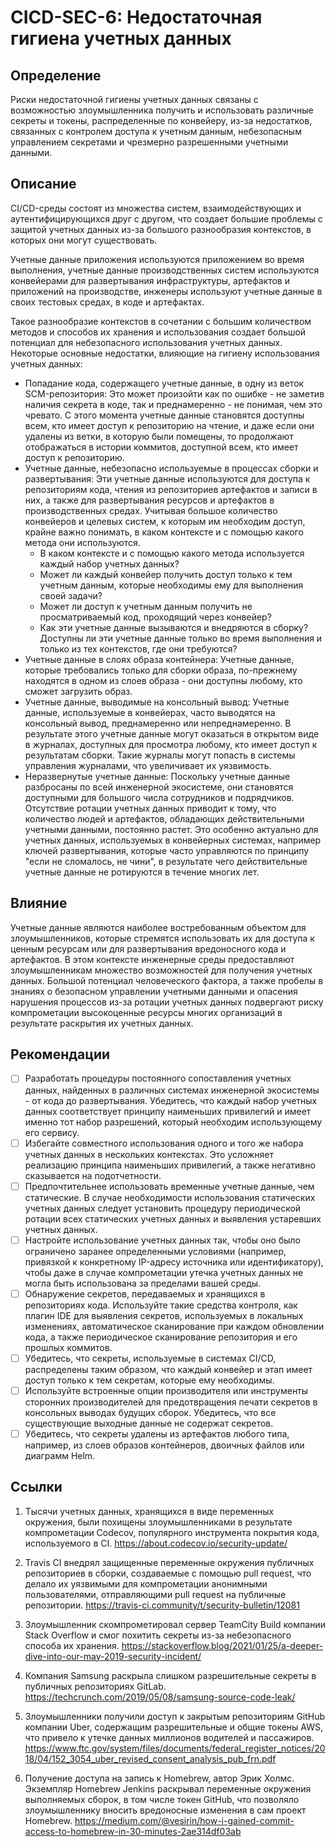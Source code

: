 # CICD-SEC-6: Недостаточная гигиена учетных данных
## Определение
Риски недостаточной гигиены учетных данных связаны с возможностью злоумышленника получить и использовать различные секреты и токены, распределенные по конвейеру, из-за недостатков, связанных с контролем доступа к учетным данным, небезопасным управлением секретами и чрезмерно разрешенными учетными данными.

## Описание
CI/CD-среды состоят из множества систем, взаимодействующих и аутентифицирующихся друг с другом, что создает большие проблемы с защитой учетных данных из-за большого разнообразия контекстов, в которых они могут существовать.

Учетные данные приложения используются приложением во время выполнения, учетные данные производственных систем используются конвейерами для развертывания инфраструктуры, артефактов и приложений на производстве, инженеры используют учетные данные в своих тестовых средах, в коде и артефактах.

Такое разнообразие контекстов в сочетании с большим количеством методов и способов их хранения и использования создает большой потенциал для небезопасного использования учетных данных. Некоторые основные недостатки, влияющие на гигиену использования учетных данных:

- Попадание кода, содержащего учетные данные, в одну из веток SCM-репозитория: Это может произойти как по ошибке - не заметив наличия секрета в коде, так и преднамеренно - не понимая, чем это чревато. С этого момента учетные данные становятся доступны всем, кто имеет доступ к репозиторию на чтение, и даже если они удалены из ветки, в которую были помещены, то продолжают отображаться в истории коммитов, доступной всем, кто имеет доступ к репозиторию.
- Учетные данные, небезопасно используемые в процессах сборки и развертывания: Эти учетные данные используются для доступа к репозиториям кода, чтения из репозиториев артефактов и записи в них, а также для развертывания ресурсов и артефактов в производственных средах. Учитывая большое количество конвейеров и целевых систем, к которым им необходим доступ, крайне важно понимать, в каком контексте и с помощью какого метода они используются.
	- В каком контексте и с помощью какого метода используется каждый набор учетных данных?
	- Может ли каждый конвейер получить доступ только к тем учетным данным, которые необходимы ему для выполнения своей задачи?
	- Может ли доступ к учетным данным получить не просматриваемый код, проходящий через конвейер?
	- Как эти учетные данные вызываются и внедряются в сборку? Доступны ли эти учетные данные только во время выполнения и только из тех контекстов, где они требуются?
- Учетные данные в слоях образа контейнера: Учетные данные, которые требовались только для сборки образа, по-прежнему находятся в одном из слоев образа - они доступны любому, кто сможет загрузить образ.
- Учетные данные, выводимые на консольный вывод: Учетные данные, используемые в конвейерах, часто выводятся на консольный вывод, преднамеренно или непреднамеренно. В результате этого учетные данные могут оказаться в открытом виде в журналах, доступных для просмотра любому, кто имеет доступ к результатам сборки. Такие журналы могут попасть в системы управления журналами, что увеличивает их уязвимость.
- Неразвернутые учетные данные: Поскольку учетные данные разбросаны по всей инженерной экосистеме, они становятся доступными для большого числа сотрудников и подрядчиков. Отсутствие ротации учетных данных приводит к тому, что количество людей и артефактов, обладающих действительными учетными данными, постоянно растет. Это особенно актуально для учетных данных, используемых в конвейерных системах, например ключей развертывания, которые часто управляются по принципу "если не сломалось, не чини", в результате чего действительные учетные данные не ротируются в течение многих лет.

## Влияние
Учетные данные являются наиболее востребованным объектом для злоумышленников, которые стремятся использовать их для доступа к ценным ресурсам или для развертывания вредоносного кода и артефактов. В этом контексте инженерные среды предоставляют злоумышленникам множество возможностей для получения учетных данных. Большой потенциал человеческого фактора, а также пробелы в знаниях о безопасном управлении учетными данными и опасения нарушения процессов из-за ротации учетных данных подвергают риску компрометации высокоценные ресурсы многих организаций в результате раскрытия их учетных данных.

## Рекомендации
- [ ] Разработать процедуры постоянного сопоставления учетных данных, найденных в различных системах инженерной экосистемы - от кода до развертывания. Убедитесь, что каждый набор учетных данных соответствует принципу наименьших привилегий и имеет именно тот набор разрешений, который необходим использующему его сервису.
- [ ] Избегайте совместного использования одного и того же набора учетных данных в нескольких контекстах. Это усложняет реализацию принципа наименьших привилегий, а также негативно сказывается на подотчетности.
- [ ] Предпочтительнее использовать временные учетные данные, чем статические. В случае необходимости использования статических учетных данных следует установить процедуру периодической ротации всех статических учетных данных и выявления устаревших учетных данных.
- [ ] Настройте использование учетных данных так, чтобы оно было ограничено заранее определенными условиями (например, привязкой к конкретному IP-адресу источника или идентификатору), чтобы даже в случае компрометации утечка учетных данных не могла быть использована за пределами вашей среды.
- [ ] Обнаружение секретов, передаваемых и хранящихся в репозиториях кода. Используйте такие средства контроля, как плагин IDE для выявления секретов, используемых в локальных изменениях, автоматическое сканирование при каждом обновлении кода, а также периодическое сканирование репозитория и его прошлых коммитов.
- [ ] Убедитесь, что секреты, используемые в системах CI/CD, распределены таким образом, что каждый конвейер и этап имеет доступ только к тем секретам, которые ему необходимы.
- [ ] Используйте встроенные опции производителя или инструменты сторонних производителей для предотвращения печати секретов в консольных выводах будущих сборок. Убедитесь, что все существующие выходные данные не содержат секретов.
- [ ] Убедитесь, что секреты удалены из артефактов любого типа, например, из слоев образов контейнеров, двоичных файлов или диаграмм Helm.
## Ссылки
1. Тысячи учетных данных, хранящихся в виде переменных окружения, были похищены злоумышленниками в результате компрометации Codecov, популярного инструмента покрытия кода, используемого в CI.
https://about.codecov.io/security-update/

2. Travis CI внедрял защищенные переменные окружения публичных репозиториев в сборки, создаваемые с помощью pull request, что делало их уязвимыми для компрометации анонимными пользователями, отправляющими pull request на публичные репозитории.
https://travis-ci.community/t/security-bulletin/12081

3. Злоумышленник скомпрометировал сервер TeamCity Build компании Stack Overflow и смог похитить секреты из-за небезопасного способа их хранения.
https://stackoverflow.blog/2021/01/25/a-deeper-dive-into-our-may-2019-security-incident/

4. Компания Samsung раскрыла слишком разрешительные секреты в публичных репозиториях GitLab.
https://techcrunch.com/2019/05/08/samsung-source-code-leak/

5. Злоумышленники получили доступ к закрытым репозиториям GitHub компании Uber, содержащим разрешительные и общие токены AWS, что привело к утечке данных миллионов водителей и пассажиров. https://www.ftc.gov/system/files/documents/federal_register_notices/2018/04/152_3054_uber_revised_consent_analysis_pub_frn.pdf

6. Получение доступа на запись к Homebrew, автор Эрик Холмс. Экземпляр Homebrew Jenkins раскрывал переменные окружения выполняемых сборок, в том числе токен GitHub, что позволяло злоумышленнику вносить вредоносные изменения в сам проект Homebrew.
https://medium.com/@vesirin/how-i-gained-commit-access-to-homebrew-in-30-minutes-2ae314df03ab